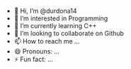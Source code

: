 - 👋 Hi, I’m @durdona14
- 👀 I’m interested in Programming
- 🌱 I’m currently learning C++
- 💞️ I’m looking to collaborate on Github
- 📫 How to reach me ...
- 😄 Pronouns: ...
- ⚡ Fun fact: ...

<!---
durdona14/durdona14 is a ✨ special ✨ repository because its `README.md` (this file) appears on your GitHub profile.
You can click the Preview link to take a look at your changes.
--->
